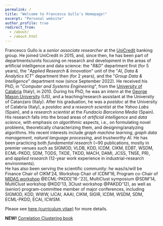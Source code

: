 ```yaml
---
permalink: /
title: "Welcome to Francesco Gullo's Homepage!"
excerpt: "Personal website"
author_profile: true
redirect_from: 
  - /about/
  - /about.html
---
```



Francesco Gullo is a *senior associate researcher* at the [UniCredit](https://www.unicreditgroup.eu/en.html) banking group.
He joined UniCredit in 2015, and, since then, he has been part of departments/units focusing on research and development in the areas of artificial intelligence and data science: the "*R&D*" department first (for 5 years), the "*Applied Research & Innovation*" unit of the "*AI, Data & Analytics ICT*" department then (for 2 years), and the "*Group Data & Intelligence*" department now (since September 2022).
He received his PhD, in "*Computer and Systems Engineering*", from the [University of Calabria](https://www.unical.it)  (Italy), in 2010. 
During his PhD, he was an *intern* at the [George Mason University](https://www2.gmu.edu) (US), and a teaching/research assistant at the University of Catanzaro (Italy).
After his graduation, he was a *postdoc* at the University of Calabria (Italy),  a *postdoc* and a *research scientist* at the *Yahoo Labs* (Spain), and a *research scientist* at the *Fundacio Barcelona Media* (Spain).
<br>
His research falls into the broad areas of *artificial intelligence* and *data science*, with emphasis on *algorithmic* aspects, i.e., on formulating novel problems, theoretically characterizing them, and designing/analyzing algorithms.
His recent interests include *graph machine learning*, *graph data management*, *natural language processing*, and *trustworthy AI*.
He has been practicing both *fundamental research* (~90 publications, mostly in premier venues such as SIGMOD, VLDB, KDD, ICDM, CIKM, EDBT, WSDM, ECML-PKDD, SDM, TODS, TKDE, TKDD, MACH, DAMI, JCSS, TNSE, PR), and *applied research* ($12$-year work experience in industrial-research environments).
<br>
He has also been serving the scientific community: he was/is/will be Finance Chair of CIKM'24, Workshop Chair of ICDM'16, Program co-Chair of [MIDAS workshop](http://midas.portici.enea.it) @ECML-PKDD['16-'23], MultiClust symposium @SDM'14, MultiClust workshop @KDD'13, 3Clust workshop @PAKDD'12), as well as (senior) program-committee member of major conferences, including SIGMOD, KDD, WWW, IJCAI, AAAI, CIKM, SIGIR, ICDM, WSDM, SDM, ECML-PKDD, ECAI, ICWSM.


Please see <a href="/files/CV_FrancescoGullo.pdf">here (curriculum vitae)</a>  for more details.


<b>NEW!</b> <a href="https://link.springer.com/book/10.1007/978-3-031-79210-6">Correlation Clustering book</a>









